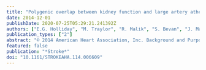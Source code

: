 ```yaml
---
title: "Polygenic overlap between kidney function and large artery atherosclerotic stroke"
date: 2014-12-01
publishDate: 2020-07-25T05:29:21.241392Z
authors: ["E.G. Holliday", "M. Traylor", "R. Malik", "S. Bevan", "J. Maguire", "S.A. Koblar", "J. Sturm", "G.J. Hankey", "C. Oldmeadow", "M. McEvoy", "C. Sudlow", "P.M. Rothwell", "J. Coresh", "P. Hamet", "J. Tremblay", "S.T. Turner", "M. De Andrade", "M. Rao", "R. Schmidt", "P.A. Crick", "A. Robino", "C.A. Peralta", "J.W. Jukema", "P. Mitchell", "S.E. Rosas", "J.J. Wang", "R.J. Scott", "M. Dichgans", "B.D. Mitchell", "W.H.L. Kao", "C.S. Fox", "C. Levi", "J. Attia", "H.S. Markus"]
publication_types: ["2"]
abstract: "© 2014 American Heart Association, Inc. Background and Purpose - Epidemiological studies show strong associations between kidney dysfunction and risk of ischemic stroke (IS), the mechanisms of which are incompletely understood. We investigated whether these associations may reflect shared heritability because of a common polygenic basis and whether this differed for IS subtypes.Methods - Polygenic models were derived using genome-wide association studies meta-analysis results for 3 kidney traits: estimated glomerular filtration rate using serum creatinine (eGFRcrea: n=73 998), eGFR using cystatin C (eGFRcys: n=22 937), and urinary albumin to creatinine ratio (n=31 580). For each, single nucleotide polymorphisms passing 10 P value thresholds were used to form profile scores in 4561 IS cases and 7094 controls from the United Kingdom, Germany, and Australia. Scores were tested for association with IS and its 3 aetiological subtypes: large artery atherosclerosis, cardioembolism, and small vessel disease.Results - Polygenic scores correlating with higher eGFRcrea were associated with reduced risk of large artery atherosclerosis, with 5 scores reaching Ptextless0.05 (peak P=0.004) and all showing the epidemiologically expected direction of effect. A similar pattern was observed for polygenic scores reflecting higher urinary albumin to creatinine ratio, of which 3 associated with large artery atherosclerosis (peak P=0.01) and all showed the expected directional association. One urinary albumin to creatinine ratio-based score also associated with small vessel disease (P=0.03). The global pattern of results was unlikely to have occurred by chance (P=0.02).Conclusions - This study suggests possible polygenic correlation between renal dysfunction and IS. The shared genetic components may be specific to stroke subtypes, particularly large artery atherosclerotic stroke. Further study of the genetic relationships between these disorders seems merited."
featured: false
publication: "*Stroke*"
doi: "10.1161/STROKEAHA.114.006609"
---
```


